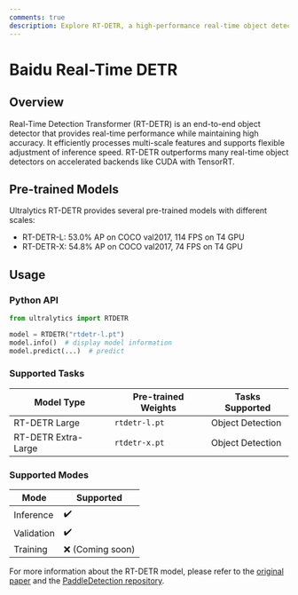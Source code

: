 ```yaml
---
comments: true
description: Explore RT-DETR, a high-performance real-time object detector. Learn how to use pre-trained models with Ultralytics Python API for various tasks.
---
```


# Baidu Real-Time DETR

## Overview

Real-Time Detection Transformer (RT-DETR) is an end-to-end object detector that provides real-time performance while maintaining high accuracy. It efficiently processes multi-scale features and supports flexible adjustment of inference speed. RT-DETR outperforms many real-time object detectors on accelerated backends like CUDA with TensorRT.

## Pre-trained Models

Ultralytics RT-DETR provides several pre-trained models with different scales:

- RT-DETR-L: 53.0% AP on COCO val2017, 114 FPS on T4 GPU
- RT-DETR-X: 54.8% AP on COCO val2017, 74 FPS on T4 GPU

## Usage

### Python API

```python
from ultralytics import RTDETR

model = RTDETR("rtdetr-l.pt")
model.info()  # display model information
model.predict(...)  # predict
```

### Supported Tasks

| Model Type          | Pre-trained Weights | Tasks Supported  |
|---------------------|---------------------|------------------|
| RT-DETR Large       | `rtdetr-l.pt`       | Object Detection |
| RT-DETR Extra-Large | `rtdetr-x.pt`       | Object Detection |

### Supported Modes

| Mode       | Supported          |
|------------|--------------------|
| Inference  | :heavy_check_mark: |
| Validation | :heavy_check_mark: |
| Training   | :x: (Coming soon)  |

For more information about the RT-DETR model, please refer to the [original paper](https://arxiv.org/abs/2304.08069) and the [PaddleDetection repository](https://github.com/PaddlePaddle/PaddleDetection).